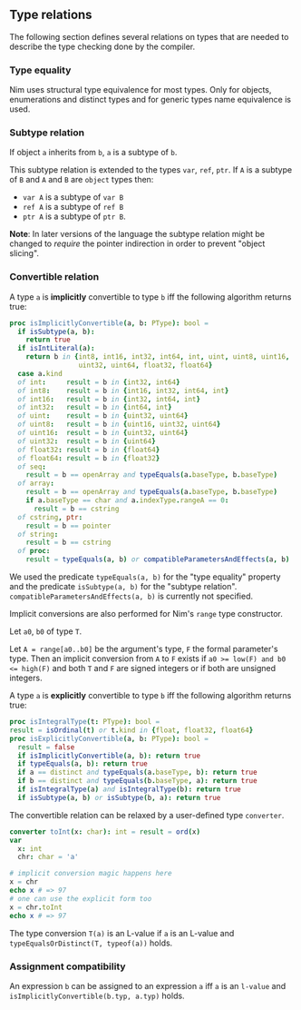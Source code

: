 ## Type relations

The following section defines several relations on types that are needed
to describe the type checking done by the compiler.

### Type equality

Nim uses structural type equivalence for most types. Only for objects,
enumerations and distinct types and for generic types name equivalence
is used.

### Subtype relation

If object `a` inherits from `b`, `a` is a subtype of `b`.

This subtype relation is extended to the types `var`, `ref`, `ptr`. If
`A` is a subtype of `B` and `A` and `B` are `object` types then:

-   `var A` is a subtype of `var B`
-   `ref A` is a subtype of `ref B`
-   `ptr A` is a subtype of `ptr B`.

**Note**: In later versions of the language the subtype relation might
be changed to *require* the pointer indirection in order to prevent
\"object slicing\".

### Convertible relation

A type `a` is **implicitly** convertible to type `b` iff the following
algorithm returns true:

``` nim
proc isImplicitlyConvertible(a, b: PType): bool =
  if isSubtype(a, b):
    return true
  if isIntLiteral(a):
    return b in {int8, int16, int32, int64, int, uint, uint8, uint16,
                 uint32, uint64, float32, float64}
  case a.kind
  of int:     result = b in {int32, int64}
  of int8:    result = b in {int16, int32, int64, int}
  of int16:   result = b in {int32, int64, int}
  of int32:   result = b in {int64, int}
  of uint:    result = b in {uint32, uint64}
  of uint8:   result = b in {uint16, uint32, uint64}
  of uint16:  result = b in {uint32, uint64}
  of uint32:  result = b in {uint64}
  of float32: result = b in {float64}
  of float64: result = b in {float32}
  of seq:
    result = b == openArray and typeEquals(a.baseType, b.baseType)
  of array:
    result = b == openArray and typeEquals(a.baseType, b.baseType)
    if a.baseType == char and a.indexType.rangeA == 0:
      result = b == cstring
  of cstring, ptr:
    result = b == pointer
  of string:
    result = b == cstring
  of proc:
    result = typeEquals(a, b) or compatibleParametersAndEffects(a, b)
```

We used the predicate `typeEquals(a, b)` for the \"type equality\"
property and the predicate `isSubtype(a, b)` for the \"subtype
relation\". `compatibleParametersAndEffects(a, b)` is currently not
specified.

Implicit conversions are also performed for Nim\'s `range` type
constructor.

Let `a0`, `b0` of type `T`.

Let `A = range[a0..b0]` be the argument\'s type, `F` the formal
parameter\'s type. Then an implicit conversion from `A` to `F` exists if
`a0 >= low(F) and b0 <= high(F)` and both `T` and `F` are signed
integers or if both are unsigned integers.

A type `a` is **explicitly** convertible to type `b` iff the following
algorithm returns true:

``` nim
proc isIntegralType(t: PType): bool =
result = isOrdinal(t) or t.kind in {float, float32, float64}
proc isExplicitlyConvertible(a, b: PType): bool =
  result = false
  if isImplicitlyConvertible(a, b): return true
  if typeEquals(a, b): return true
  if a == distinct and typeEquals(a.baseType, b): return true
  if b == distinct and typeEquals(b.baseType, a): return true
  if isIntegralType(a) and isIntegralType(b): return true
  if isSubtype(a, b) or isSubtype(b, a): return true
```

The convertible relation can be relaxed by a user-defined type
`converter`.

``` nim
converter toInt(x: char): int = result = ord(x)
var
  x: int
  chr: char = 'a'

# implicit conversion magic happens here
x = chr
echo x # => 97
# one can use the explicit form too
x = chr.toInt
echo x # => 97
```

The type conversion `T(a)` is an L-value if `a` is an L-value and
`typeEqualsOrDistinct(T, typeof(a))` holds.

### Assignment compatibility

An expression `b` can be assigned to an expression `a` iff `a` is an
`l-value` and `isImplicitlyConvertible(b.typ, a.typ)` holds.


